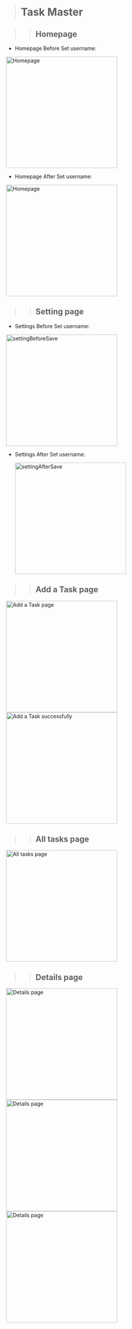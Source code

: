 > # Task Master

>> ## Homepage

* Homepage Before Set username:
<img src="screenshots/homeBeforeSetName.png" alt="Homepage" width="300"/>

* Homepage After Set username:
<img src="screenshots/homeAfterSetName.png" alt="Homepage" width="300"/>


>> ## Setting page

* Settings Before Set username:

<img src="screenshots/settingBeforeSave.png" alt="settingBeforeSave" width="300"/>

* Settings After Set username:

  <img src="screenshots/settingAfterSave.png" alt="settingAfterSave" width="300"/>

>> ## Add a Task page

<img src="screenshots/2.png" alt="Add a Task page" width="300"/>

<img src="screenshots/3.png" alt="Add a Task successfully" width="300"/>



>> ## All tasks page

<img src="screenshots/4.png" alt="All tasks page" width="300"/>

>> ## Details page

<img src="screenshots/details1.png" alt="Details page" width="300"/>

<img src="screenshots/details2.png" alt="Details page" width="300"/>

<img src="screenshots/details3.png" alt="Details page" width="300"/>

